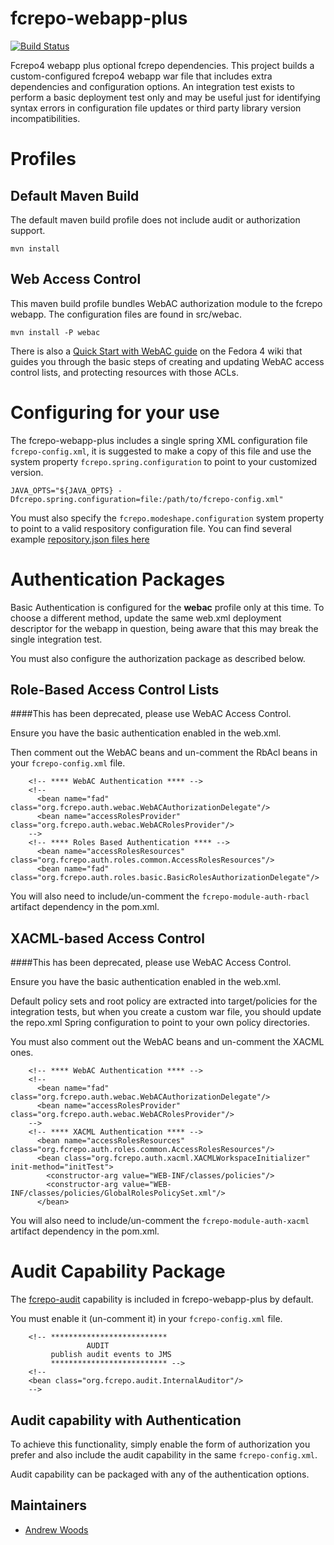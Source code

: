 fcrepo-webapp-plus
==================


[![Build Status](https://travis-ci.org/fcrepo4-exts/fcrepo-webapp-plus.png?branch=master)](https://travis-ci.org/fcrepo4-exts/fcrepo-webapp-plus)

Fcrepo4 webapp plus optional fcrepo dependencies.  This project builds a custom-configured
fcrepo4 webapp war file that includes extra dependencies and configuration options.  An
integration test exists to perform a basic deployment test only and may be useful just for
identifying syntax errors in configuration file updates or third party library version
incompatibilities.

# Profiles

## Default Maven Build
The default maven build profile does not include audit or authorization support.

```
mvn install
```
## Web Access Control

This maven build profile bundles WebAC authorization module to the fcrepo webapp. The configuration files are found in src/webac.

```
mvn install -P webac
```

There is also a [Quick Start with WebAC guide](https://wiki.duraspace.org/display/FEDORA4x/Quick+Start+with+WebAC) on the Fedora 4 wiki that guides you through the basic steps of creating and updating WebAC access control lists, and protecting resources with those ACLs.

# Configuring for your use

The fcrepo-webapp-plus includes a single spring XML configuration file `fcrepo-config.xml`, it is suggested to make a copy of this file and use the system property `fcrepo.spring.configuration` to point to your customized version.

`JAVA_OPTS="${JAVA_OPTS} -Dfcrepo.spring.configuration=file:/path/to/fcrepo-config.xml"`

You must also specify the `fcrepo.modeshape.configuration` system property to point to a valid respository configuration file. You can find several example [repository.json files here](https://github.com/fcrepo4/fcrepo4/tree/master/fcrepo-configs/src/main/resources/config)

# Authentication Packages

Basic Authentication is configured for the **webac** profile only at this time.  To choose a different
method, update the same web.xml deployment descriptor for the webapp in question, being aware
that this may break the single integration test.

You must also configure the authorization package as described below.

## Role-Based Access Control Lists

####This has been deprecated, please use WebAC Access Control.

Ensure you have the basic authentication enabled in the web.xml. 

Then comment out the WebAC beans and un-comment the RbAcl beans in your `fcrepo-config.xml` file.

```
    <!-- **** WebAC Authentication **** -->
    <!--
      <bean name="fad" class="org.fcrepo.auth.webac.WebACAuthorizationDelegate"/>
      <bean name="accessRolesProvider" class="org.fcrepo.auth.webac.WebACRolesProvider"/>
    -->
    <!-- **** Roles Based Authentication **** -->
      <bean name="accessRolesResources" class="org.fcrepo.auth.roles.common.AccessRolesResources"/>
      <bean name="fad" class="org.fcrepo.auth.roles.basic.BasicRolesAuthorizationDelegate"/>

```

You will also need to include/un-comment the `fcrepo-module-auth-rbacl` artifact dependency in the pom.xml.

## XACML-based Access Control

####This has been deprecated, please use WebAC Access Control.

Ensure you have the basic authentication enabled in the web.xml. 

Default policy sets and root policy are extracted into target/policies for the integration
tests, but when you create a custom war file, you should update the repo.xml Spring
configuration to point to your own policy directories.

You must also comment out the WebAC beans and un-comment the XACML ones.

```
    <!-- **** WebAC Authentication **** -->
    <!--
      <bean name="fad" class="org.fcrepo.auth.webac.WebACAuthorizationDelegate"/>
      <bean name="accessRolesProvider" class="org.fcrepo.auth.webac.WebACRolesProvider"/>
    -->
    <!-- **** XACML Authentication **** -->
      <bean name="accessRolesResources" class="org.fcrepo.auth.roles.common.AccessRolesResources"/>
      <bean class="org.fcrepo.auth.xacml.XACMLWorkspaceInitializer" init-method="initTest">
        <constructor-arg value="WEB-INF/classes/policies"/>
        <constructor-arg value="WEB-INF/classes/policies/GlobalRolesPolicySet.xml"/>
      </bean>

```

You will also need to include/un-comment the `fcrepo-module-auth-xacml` artifact dependency in the pom.xml.

# Audit Capability Package
The [fcrepo-audit](https://github.com/fcrepo4-exts/fcrepo-audit) capability is included in fcrepo-webapp-plus by default.

You must enable it (un-comment it) in your `fcrepo-config.xml` file.

```
    <!-- **************************
                 AUDIT
         publish audit events to JMS
         ************************** -->
    <!--
    <bean class="org.fcrepo.audit.InternalAuditor"/>
    -->
```

## Audit capability with Authentication

To achieve this functionality, simply enable the form of authorization you prefer and also include the audit capability in the same `fcrepo-config.xml`.

Audit capability can be packaged with any of the authentication options.


## Maintainers

* [Andrew Woods](https://github.com/awoods)
